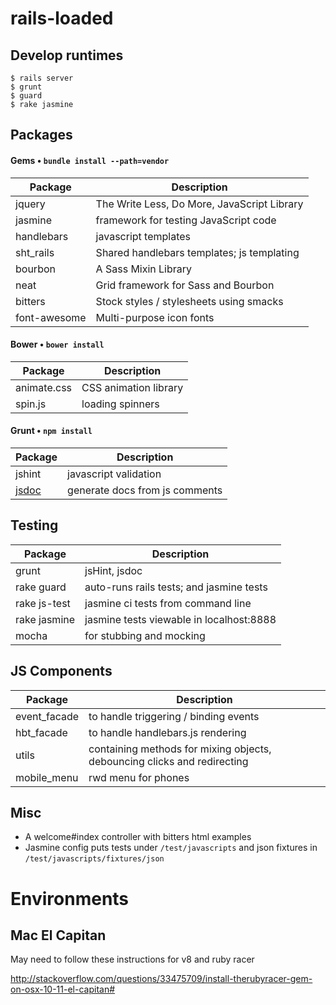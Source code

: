 # rails-loaded

## Develop runtimes

    $ rails server
    $ grunt
    $ guard
    $ rake jasmine


## Packages


#### Gems • `bundle install --path=vendor`

| Package           | Description                                  |
| ----------------- | -------------------------------------------- |
| jquery            | The Write Less, Do More, JavaScript Library  |
| jasmine           | framework for testing JavaScript code        |
| handlebars        | javascript templates                         |
| sht_rails         | Shared handlebars templates; js templating   |
| bourbon           | A Sass Mixin Library                         |
| neat              | Grid framework for Sass and Bourbon          |
| bitters           | Stock styles / stylesheets using smacks      |
| font-awesome      | Multi-purpose icon fonts                     |


#### Bower • `bower install`

| Package           | Description                                  |
| ----------------- | -------------------------------------------- |
| animate.css       | CSS animation library                        |
| spin.js           | loading spinners                             |


#### Grunt • `npm install`

| Package           | Description                                  |
| ----------------- | -------------------------------------------- |
| jshint            | javascript validation                        |
| [jsdoc](http://usejsdoc.org/) | generate docs from js comments   |


## Testing

| Package           | Description                                  |
| ----------------- | -------------------------------------------- |
| grunt             | jsHint, jsdoc                                |
| rake guard        | auto-runs rails tests; and jasmine tests     |
| rake js-test      | jasmine ci tests from command line           |
| rake jasmine      | jasmine tests viewable in localhost:8888     |
| mocha             | for stubbing and mocking                     |


## JS Components

| Package           | Description                                  |
| ----------------- | -------------------------------------------- |
| event_facade      | to handle triggering / binding events        |
| hbt_facade        | to handle handlebars.js rendering            |
| utils             | containing methods for mixing objects, debouncing clicks and redirecting |
| mobile_menu       | rwd menu for phones                          |


## Misc

- A welcome#index controller with bitters html examples
- Jasmine config puts tests under `/test/javascripts` and json fixtures in `/test/javascripts/fixtures/json`

# Environments

## Mac El Capitan

May need to follow these instructions for v8 and ruby racer

http://stackoverflow.com/questions/33475709/install-therubyracer-gem-on-osx-10-11-el-capitan#
